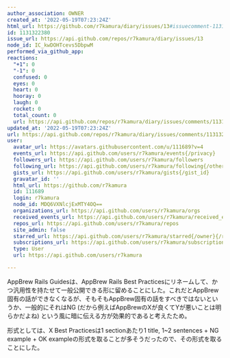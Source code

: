 ```yaml
---
author_association: OWNER
created_at: '2022-05-19T07:23:24Z'
html_url: https://github.com/r7kamura/diary/issues/13#issuecomment-1131322380
id: 1131322380
issue_url: https://api.github.com/repos/r7kamura/diary/issues/13
node_id: IC_kwDOHTcevs5DbpwM
performed_via_github_app: 
reactions:
  "+1": 0
  "-1": 0
  confused: 0
  eyes: 0
  heart: 0
  hooray: 0
  laugh: 0
  rocket: 0
  total_count: 0
  url: https://api.github.com/repos/r7kamura/diary/issues/comments/1131322380/reactions
updated_at: '2022-05-19T07:23:24Z'
url: https://api.github.com/repos/r7kamura/diary/issues/comments/1131322380
user:
  avatar_url: https://avatars.githubusercontent.com/u/111689?v=4
  events_url: https://api.github.com/users/r7kamura/events{/privacy}
  followers_url: https://api.github.com/users/r7kamura/followers
  following_url: https://api.github.com/users/r7kamura/following{/other_user}
  gists_url: https://api.github.com/users/r7kamura/gists{/gist_id}
  gravatar_id: ''
  html_url: https://github.com/r7kamura
  id: 111689
  login: r7kamura
  node_id: MDQ6VXNlcjExMTY4OQ==
  organizations_url: https://api.github.com/users/r7kamura/orgs
  received_events_url: https://api.github.com/users/r7kamura/received_events
  repos_url: https://api.github.com/users/r7kamura/repos
  site_admin: false
  starred_url: https://api.github.com/users/r7kamura/starred{/owner}{/repo}
  subscriptions_url: https://api.github.com/users/r7kamura/subscriptions
  type: User
  url: https://api.github.com/users/r7kamura

---
```

AppBrew Rails Guidesは、AppBrew Rails Best Practicesにリネームして、かつ汎用性を持たせて一般公開できる形に留めることにした。これだとAppBrew固有の話ができなくなるが、そもそもAppBrew固有の話をすべきではないというか、一般的にそれはNG (だから例えばAppBrewのXが良くてYが悪いことは明らかだよね) という風に暗に伝える方が効果的であると考えたため。

形式としては、X Best Practicesは1 sectionあたり1 title, 1~2 sentences + NG example + OK exampleの形式を取ることが多そうだったので、その形式を取ることにした。